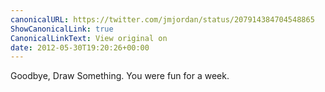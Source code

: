 ```yaml
---
canonicalURL: https://twitter.com/jmjordan/status/207914384704548865
ShowCanonicalLink: true
CanonicalLinkText: View original on
date: 2012-05-30T19:20:26+00:00
---
```

Goodbye, Draw Something. You were fun for a week.
